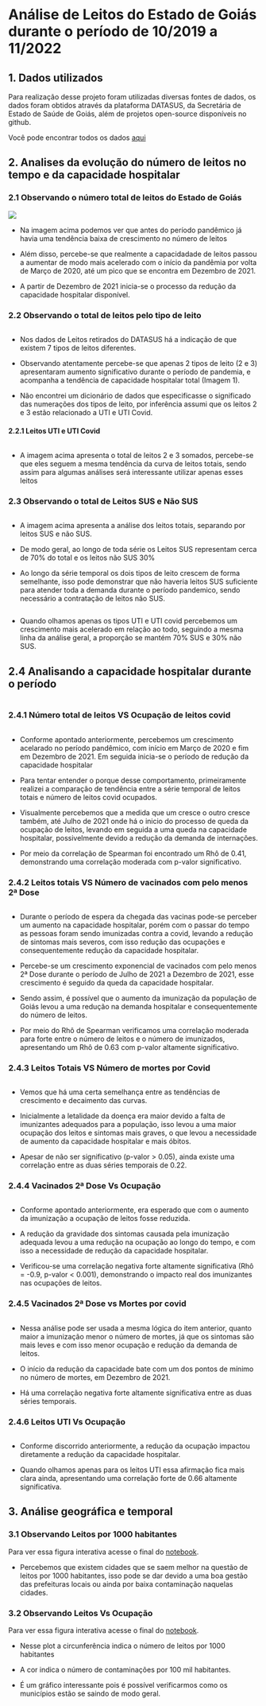 # Análise de Leitos do Estado de Goiás durante o período de 10/2019 a 11/2022

## 1. Dados utilizados

Para realização desse projeto foram utilizadas diversas fontes de dados, os dados foram obtidos através da plataforma DATASUS, da Secretária de Estado de Saúde de Goiás, além de projetos open-source disponíveis no github.

Você pode encontrar todos os dados [aqui](https://drive.google.com/drive/folders/1NsvAb6p2wMMb5ZoLGxkjbLn-BP0twPSg?usp=sharing)

## 2. Analises da evolução do número de leitos no tempo e da capacidade hospitalar

### 2.1 Observando o número total de leitos do Estado de Goiás

![](images/img_1_leitostotais.png)

- Na imagem acima podemos ver que antes do período pandêmico já havia uma tendência baixa de crescimento no número de leitos

- Além disso, percebe-se que realmente a capacidadade de leitos passou a aumentar de modo mais acelerado com o início da pandêmia por volta de Março de 2020, até um pico que se encontra em Dezembro de 2021.

- A partir de Dezembro de 2021 inicia-se o processo da redução da capacidade hospitalar disponível.

### 2.2 Observando o total de leitos pelo tipo de leito

<img src="images/img_2_leitosportipo.png" title="" alt="" data-align="center">

- Nos dados de Leitos retirados do DATASUS há a indicação de que existem 7 tipos de leitos diferentes.

- Observando atentamente percebe-se que apenas 2 tipos de leito (2 e 3) apresentaram aumento significativo durante o período de pandemia, e acompanha a tendência de capacidade hospitalar total (Imagem 1).

- Não encontrei um dicionário de dados que especificasse o significado das numerações dos tipos de leito, por inferência assumi que os leitos 2 e 3 estão relacionado a UTI e UTI Covid.

#### 2.2.1 Leitos UTI e UTI Covid

<img src="images/img_3_leitosuticovid.png" title="" alt="" data-align="center">

- A imagem acima apresenta o total de leitos 2 e 3 somados, percebe-se que eles seguem a mesma tendência da curva de leitos totais, sendo assim para algumas análises será interessante utilizar apenas esses leitos

### 2.3 Observando o total de Leitos SUS e Não SUS

<img src="images/img_10_leitos-sus-nsus.png" title="" alt="" data-align="center">

- A imagem acima apresenta a análise dos leitos totais, separando por leitos SUS e não SUS.

- De modo geral, ao longo de toda série os Leitos SUS representam cerca de 70% do total e os leitos não SUS 30%

- Ao longo da série temporal os dois tipos de leito crescem de forma semelhante, isso pode demonstrar que não haveria leitos SUS suficiente para atender toda a demanda durante o período pandemico, sendo necessário a contratação de leitos não SUS.

<img src="images/img_10_leitosuti-sus-nsus.png" title="" alt="" data-align="center">

- Quando olhamos apenas os tipos UTI e UTI covid percebemos um crescimento mais acelerado em relação ao todo, seguindo a mesma linha da análise geral, a proporção se mantém 70% SUS e 30% não SUS.

## 2.4 Analisando a capacidade hospitalar durante o período

<img src="images/img_1_leitostotais.png" title="" alt="" data-align="center">

### 2.4.1 Número total de leitos VS Ocupação de leitos covid

<img src="images/img_4_leitosxocupacao.png" title="" alt="" data-align="center">

- Conforme apontado anteriormente, percebemos um crescimento acelarado no período pandêmico, com início em Março de 2020 e fim em Dezembro de 2021. Em seguida inicia-se o período de redução da capacidade hospitalar

- Para tentar entender o porque desse comportamento, primeiramente realizei a comparação de tendência entre a série temporal de leitos totais e número de leitos covid ocupados.

- Visualmente percebemos que a medida que um cresce o outro cresce também, até Julho de 2021 onde há o inicio do processo de queda da ocupação de leitos, levando em seguida a uma queda na capacidade hospitalar, possivelmente devido a redução da demanda de internações.

- Por meio da correlação de Spearman foi encontrado um Rhô de 0.41, demonstrando uma correlação moderada com p-valor significativo.

### 2.4.2 Leitos totais VS Número de vacinados com pelo menos 2ª Dose

<img src="images/img_5_leitosx2dose.png" title="" alt="" data-align="center">

- Durante o período de espera da chegada das vacinas pode-se perceber um aumento na capacidade hospitalar, porém com o passar do tempo as pessoas foram sendo imunizadas contra a covid, levando a redução de sintomas mais severos, com isso redução das ocupações e consequentemente redução da capacidade hospitalar.

- Percebe-se um crescimento exponencial de vacinados com pelo menos 2ª Dose durante o período de Julho de 2021 a Dezembro de 2021, esse crescimento é seguido da queda da capacidade hospitalar.

- Sendo assim, é possível que o aumento da imunização da população de Goiás levou a uma redução na demanda hospitalar e consequentemente do número de leitos.

- Por meio do Rhô de Spearman verificamos uma correlação moderada para forte entre o número de leitos e o número de imunizados, apresentando um Rhô de 0.63 com p-valor altamente significativo.

### 2.4.3 Leitos Totais VS Número de mortes por Covid

<img src="images/img_5_leitosxmortes.png" title="" alt="" data-align="center">

- Vemos que há uma certa semelhança entre as tendências de crescimento e decaimento das curvas.

- Inicialmente a letalidade da doença era maior devido a falta de imunizantes adequados para a população, isso levou a uma maior ocupação dos leitos e sintomas mais graves, o que levou a necessidade de aumento da capacidade hospitalar e mais óbitos.

- Apesar de não ser significativo (p-valor > 0.05), ainda existe uma correlação entre as duas séries temporais de 0.22.

### 2.4.4 Vacinados 2ª Dose Vs Ocupação

<img src="images/img_7_2dosexocupacao.png" title="" alt="" data-align="center">

- Conforme apontado anteriormente, era esperado que com o aumento da imunização a ocupação de leitos fosse reduzida. 

- A redução da gravidade dos sintomas causada pela imunização adequada levou a uma redução na ocupação ao longo do tempo, e com isso a necessidade de redução da capacidade hospitalar.

- Verificou-se uma correlação negativa forte altamente significativa (Rhô = -0.9, p-valor < 0.001), demonstrando o impacto real dos imunizantes nas ocupações de leitos.

### 2.4.5 Vacinados 2ª Dose vs Mortes por covid

<img src="images/img_8_2dosexmortes.png" title="" alt="" data-align="center">

- Nessa análise pode ser usada a mesma lógica do item anterior, quanto maior a imunização menor o número de mortes, já que os sintomas são mais leves e com isso menor ocupação e redução da demanda de leitos.

- O início da redução da capacidade bate com um dos pontos de mínimo no número de mortes, em Dezembro de 2021.

- Há uma correlação negativa forte altamente significativa entre as duas séries temporais.

### 2.4.6 Leitos UTI Vs Ocupação

<img src="images/img_9_leitosutixocupacao.png" title="" alt="" data-align="center">

- Conforme discorrido anteriormente, a redução da ocupação impactou diretamente a redução da capacidade hospitalar.

- Quando olhamos apenas para os leitos UTI essa afirmação fica mais clara ainda, apresentando uma correlação forte de 0.66 altamente significativa.

## 3. Análise geográfica e temporal

### 3.1 Observando Leitos por 1000 habitantes

Para ver essa figura interativa acesse o final do [notebook](leitos_goias.zip).

- Percebemos que existem cidades que se saem melhor na questão de leitos por 1000 habitantes, isso pode se dar devido a uma boa gestão das prefeituras locais ou ainda por baixa contaminação naquelas cidades.

### 3.2 Observando Leitos Vs Ocupação

Para ver essa figura interativa acesse o final do [notebook](leitos_goias.zip).

- Nesse plot a circunferência indica o número de leitos por 1000 habitantes

- A cor indica o número de contaminações por 100 mil habitantes.

- É um gráfico interessante pois é possível verificarmos como os municípios estão se saindo de modo geral.


